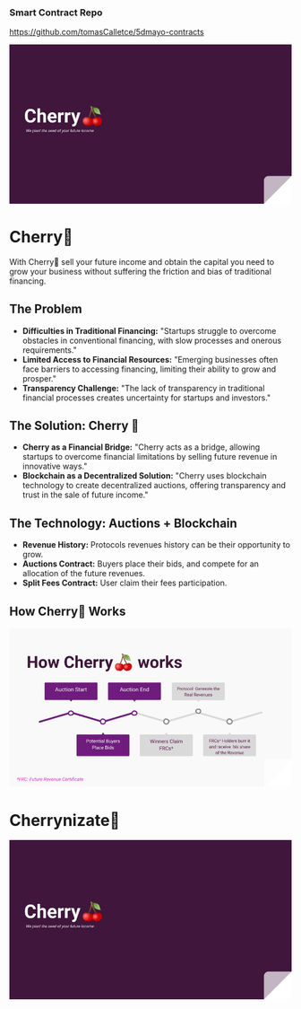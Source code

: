 ### Smart Contract Repo
https://github.com/tomasCalletce/5dmayo-contracts

![Cherry Pitch](Asssets/Cherry_Pitch.jpg)

# Cherry🍒
With Cherry🍒 sell your future income and obtain the capital you need to grow your business without suffering the friction and bias of traditional financing.

## The Problem
- **Difficulties in Traditional Financing:** "Startups struggle to overcome obstacles in conventional financing, with slow processes and onerous requirements."
- **Limited Access to Financial Resources:** "Emerging businesses often face barriers to accessing financing, limiting their ability to grow and prosper."
- **Transparency Challenge:** "The lack of transparency in traditional financial processes creates uncertainty for startups and investors."

## The Solution: Cherry 🍒
- **Cherry as a Financial Bridge:** "Cherry acts as a bridge, allowing startups to overcome financial limitations by selling future revenue in innovative ways."
- **Blockchain as a Decentralized Solution:** "Cherry uses blockchain technology to create decentralized auctions, offering transparency and trust in the sale of future income."

## The Technology: Auctions + Blockchain
- **Revenue History:** Protocols revenues history can be their opportunity to grow.
- **Auctions Contract:** Buyers place their bids, and compete for an allocation of the future revenues.
- **Split Fees Contract:** User claim their fees participation.

## How Cherry🍒 Works
![How Cherry Works](Asssets/How_Cherry_Works.jpg)

# Cherrynizate🍒
![Cherrynizat](Asssets/Cherry_Pitch.jpg)